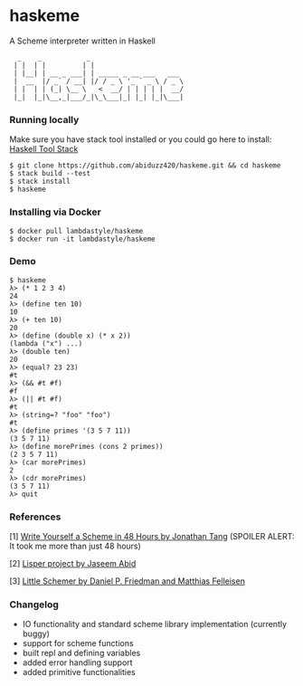 # haskeme

A Scheme interpreter written in Haskell

```
  _    _           _                       
 | |  | |         | |                      
 | |__| | __ _ ___| | _____ _ __ ___   ___ 
 |  __  |/ _` / __| |/ / _ \ '_ ` _ \ / _ \
 | |  | | (_| \__ \   <  __/ | | | | |  __/
 |_|  |_|\__,_|___/_|\_\___|_| |_| |_|\___|
```

### Running locally

Make sure you have stack tool installed or you could go here to install: [Haskell Tool Stack](https://docs.haskellstack.org/en/stable/README/)

```
$ git clone https://github.com/abiduzz420/haskeme.git && cd haskeme
$ stack build --test
$ stack install
$ haskeme
```

### Installing via Docker

```
$ docker pull lambdastyle/haskeme
$ docker run -it lambdastyle/haskeme
```

### Demo

```
$ haskeme
λ> (* 1 2 3 4)
24
λ> (define ten 10)
10
λ> (+ ten 10)
20
λ> (define (double x) (* x 2))
(lambda ("x") ...)
λ> (double ten)
20 
λ> (equal? 23 23)
#t
λ> (&& #t #f)
#f
λ> (|| #t #f)
#t
λ> (string=? "foo" "foo")    
#t
λ> (define primes '(3 5 7 11))
(3 5 7 11)
λ> (define morePrimes (cons 2 primes))
(2 3 5 7 11)
λ> (car morePrimes)
2
λ> (cdr morePrimes)
(3 5 7 11)
λ> quit
```
### References

[1] [Write Yourself a Scheme in 48 Hours by Jonathan Tang](https://en.wikibooks.org/wiki/Write_Yourself_a_Scheme_in_48_Hours) (SPOILER ALERT: It took me more than just 48 hours)

[2] [Lisper project by Jaseem Abid](https://github.com/jaseemabid/lisper)

[3] [Little Schemer by Daniel P. Friedman and Matthias Felleisen](https://7chan.org/pr/src/The_Little_Schemer_4th_2.pdf)

### Changelog

- IO functionality and standard scheme library implementation (currently buggy)
- support for scheme functions
- built repl and defining variables
- added error handling support
- added primitive functionalities
